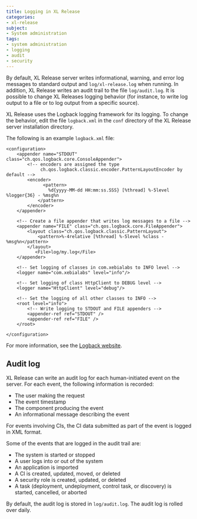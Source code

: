 ```yaml
---
title: Logging in XL Release
categories:
- xl-release
subject:
- System administration
tags:
- system administration
- logging
- audit
- security
---
```


By default, XL Release server writes informational, warning, and error log messages to standard output and `log/xl-release.log` when running. In addition, XL Release writes an audit trail to the file `log/audit.log`. It is possible to change XL Releases logging behavior (for instance, to write log output to a file or to log output from a specific source).

XL Release uses the Logback logging framework for its logging. To change the behavior, edit the file `logback.xml` in the `conf` directory of the XL Release server installation directory.

The following is an example `logback.xml` file:

    <configuration>
        <appender name="STDOUT" class="ch.qos.logback.core.ConsoleAppender">
            <!-- encoders are assigned the type
                 ch.qos.logback.classic.encoder.PatternLayoutEncoder by default -->
            <encoder>
                  <pattern>
                    %d{yyyy-MM-dd HH:mm:ss.SSS} [%thread] %-5level %logger{36} - %msg%n
                </pattern>
            </encoder>
        </appender>

        <!-- Create a file appender that writes log messages to a file -->
        <appender name="FILE" class="ch.qos.logback.core.FileAppender">
            <layout class="ch.qos.logback.classic.PatternLayout">
                <pattern>%-4relative [%thread] %-5level %class - %msg%n</pattern>
            </layout>
               <File>log/my.log</File>
        </appender>

        <!-- Set logging of classes in com.xebialabs to INFO level -->
        <logger name="com.xebialabs" level="info"/>

        <!-- Set logging of class HttpClient to DEBUG level -->
        <logger name="HttpClient" level="debug"/>

        <!-- Set the logging of all other classes to INFO -->
        <root level="info">
            <!-- Write logging to STDOUT and FILE appenders -->
            <appender-ref ref="STDOUT" />
            <appender-ref ref="FILE" />
        </root>

    </configuration>

For more information, see the [Logback website](http://logback.qos.ch/).

## Audit log

XL Release can write an audit log for each human-initiated event on the server. For each event, the following information is recorded:

* The user making the request
* The event timestamp
* The component producing the event
* An informational message describing the event

For events involving CIs, the CI data submitted as part of the event is logged in XML format.

Some of the events that are logged in the audit trail are:

* The system is started or stopped
* A user logs into or out of the system
* An application is imported
* A CI is created, updated, moved, or deleted
* A security role is created, updated, or deleted
* A task (deployment, undeployment, control task, or discovery) is started, cancelled, or aborted

By default, the audit log is stored in `log/audit.log`. The audit log is rolled over daily.
